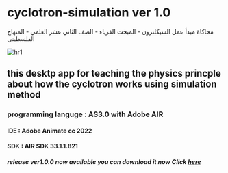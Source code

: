 # cyclotron-simulation ver 1.0 
محاكاة مبدأ عمل السيكلترون - المبحث الفزياء - الصف الثاني عشر العلمي - المنهاح الفلسطيني 

![hr1](https://user-images.githubusercontent.com/78841476/166112701-de7556a4-d0fa-46bb-a032-a5ab1e75264d.png)

## this desktp app for teaching the physics princple about how the cyclotron works using simulation method 
### programming languge : AS3.0 with Adobe AIR 
#### IDE : Adobe Animate cc 2022 
#### SDK : AIR SDK 33.1.1.821

##### release ver1.0.0 now available you can download it now  Click [here](https://github.com/atiani/cyclotron-simulation/releases/tag/v1.0.0)

 
